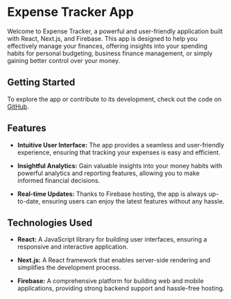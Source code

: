 # Expense Tracker App

Welcome to Expense Tracker, a powerful and user-friendly application built with React, Next.js, and Firebase. This app is designed to help you effectively manage your finances, offering insights into your spending habits for personal budgeting, business finance management, or simply gaining better control over your money.


## Getting Started

To explore the app or contribute to its development, check out the code on [GitHub](https://github.com/sabhyamittal/expense-tracker).
## Features

- **Intuitive User Interface:** The app provides a seamless and user-friendly experience, ensuring that tracking your expenses is easy and efficient.

- **Insightful Analytics:** Gain valuable insights into your money habits with powerful analytics and reporting features, allowing you to make informed financial decisions.

- **Real-time Updates:** Thanks to Firebase hosting, the app is always up-to-date, ensuring users can enjoy the latest features without any hassle.

## Technologies Used

- **React:** A JavaScript library for building user interfaces, ensuring a responsive and interactive application.

- **Next.js:** A React framework that enables server-side rendering and simplifies the development process.

- **Firebase:** A comprehensive platform for building web and mobile applications, providing strong backend support and hassle-free hosting.

